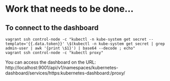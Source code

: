 # Work that needs to be done...

## To connect to the dashboard

```
vagrant ssh control-node -c "kubectl -n kube-system get secret --template='{{.data.token}}' \$(kubectl -n kube-system get secret | grep admin-user | awk '{print \$1}') | base64 --decode ; echo"
vagrant ssh control-node -c "kubectl proxy"

```

You can access the dashboard on the URL: http://localhost:9001/api/v1/namespaces/kubernetes-dashboard/services/https:kubernetes-dashboard:/proxy/
